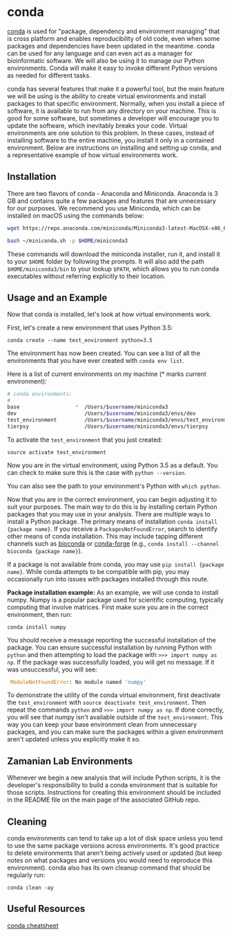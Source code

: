 # conda

[conda](https://conda.io/docs/) is used for "package, dependency and environment managing" that is cross platform and enables reproducibility of old code, even when some packages and dependencies have been updated in the meantime. conda can be used for any language and can even act as a manager for bioinformatic software. We will also be using it to manage our Python environments. Conda will make it easy to invoke different Python versions as needed for different tasks.

conda has several features that make it a powerful tool, but the main feature we will be using is the ability to create virtual environments and install packages to that specific environment. Normally, when you install a piece of software, it is available to run from any directory on your machine. This is good for some software, but sometimes a developer will encourage you to update the software, which inevitably breaks your code. Virtual environments are one solution to this problem. In these cases, instead of installing software to the entire machine, you install it only in a contained environment. Below are instructions on installing and setting up conda, and a representative example of how virtual environments work.

## Installation

There are two flavors of conda - Anaconda and Miniconda. Anaconda is 3 GB and contains quite a few packages and features that are unnecessary for our purposes. We recommend you use Miniconda, which can be installed on macOS using the commands below:

```bash
wget https://repo.anaconda.com/miniconda/Miniconda3-latest-MacOSX-x86_64.sh -O ~/miniconda.sh
```

```bash
bash ~/miniconda.sh -p $HOME/miniconda3
```

These commands will download the miniconda installer, run it, and install it to your `$HOME` folder by following the prompts. It will also add the path `$HOME/miniconda3/bin` to your lookup `$PATH`, which allows you to run conda executables without referring explicitly to their location.

## Usage and an Example

Now that conda is installed, let's look at how virtual environments work.

First, let's create a new environment that uses Python 3.5:

`conda create --name test_environment python=3.5`

The environment has now been created. You can see a list of all the environments that you have ever created with `conda env list`.

Here is a list of current environments on my machine (* marks current environment):

```bash
# conda environments:
#
base                  *  /Users/$username/miniconda3
dev                      /Users/$username/miniconda3/envs/dev
test_environment         /Users/$username/miniconda3/envs/test_environment
tierpsy                  /Users/$username/miniconda3/envs/tierpsy
```

To activate the `test_environment` that you just created:

`source activate test_environment`

Now you are in the virtual environment, using Python 3.5 as a default. You can check to make sure this is the case with `python --version`.

You can also see the path to your environment's Python with `which python`.

Now that you are in the correct environment, you can begin adjusting it to suit your purposes. The main way to do this is by installing certain Python packages that you may use in your analysis. There are multiple ways to install a Python package. The primary means of installation `conda install {package name}`. If you receive a `PackagesNotFoundError`, search to identify other means of conda installation. This may include tapping different channels such as [bioconda](https://bioconda.github.io/user/install.html) or [conda-forge](https://conda-forge.org/docs/user/introduction.html) (e.g., `conda install --channel bioconda {package name}`).

If a package is not available from conda, you may use `pip install {package name}`. While conda attempts to be compatible with pip, you may occasionally run into issues with packages installed through this route.

**Package installation example:** As an example, we will use conda to install numpy. Numpy is a popular package used for scientific computing, typically computing that involve matrices. First make sure you are in the correct environment, then run:

`conda install numpy`

You should receive a message reporting the successful installation of the package. You can ensure successful installation by running Python with `python` and then attempting to load the package with `>>> import numpy as np`. If the package was successfully loaded, you will get no message. If it was unsuccessful, you will see:

```python
 ModuleNotFoundError: No module named 'numpy'
```

To demonstrate the utility of the conda virtual environment, first deactivate the `test_environment` with `source deactivate test_environment`. Then repeat the commands `python` and `>>> import numpy as np`. If done correctly, you will see that numpy isn't available outside of the `test_environment`. This way you can keep your base environment clean from unnecessary packages, and you can make sure the packages within a given environment aren't updated unless you explicitly make it so.

## Zamanian Lab Environments

Whenever we begin a new analysis that will include Python scripts, it is the developer's responsibility to build a conda environment that is suitable for those scripts. Instructions for creating this environment should be included in the README file on the main page of the associated GitHub repo.

## Cleaning

conda environments can tend to take up a lot of disk space unless you tend to use the same package versions across environments. It's good practice to delete environments that aren't being actively used or updated (but keep notes on what packages and versions you would need to reproduce this environment). conda also has its own cleanup command that should be regularly run:

`conda clean -ay`

## Useful Resources

[conda cheatsheet](https://conda.io/docs/_downloads/conda-cheatsheet.pdf)
